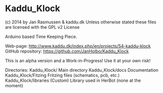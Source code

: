 Kaddu_Klock
===========
(c) 2014 by Jan Rasmussen & kaddu.dk
Unless otherwise stated these files are licensed with the GPL v2 License

Arduino based Time Keeping Piece.

Web-page: http://www.kaddu.dk/index.php/en/projects/54-kaddu-klock
GitHub repository: https://github.com/JanHolbo/Kaddu_Klock

This is an alpha version and a Work-in-Progress!
Use it at your own risk!

Directories:
Kaddu_Klock/              Main directory
Kaddu_Klock/docs          Documentation
Kaddu_Klock/Fitzing       Fritzing files (schematics, pcb, etc.)
Kaddu_Klock/libraries	  (Custom) Library used in HerBot (none at the moment)

